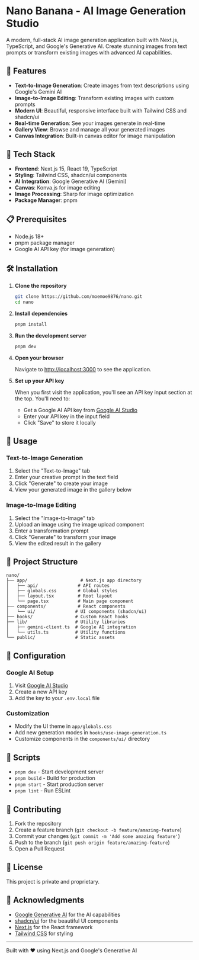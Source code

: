 # Nano Banana - AI Image Generation Studio

A modern, full-stack AI image generation application built with Next.js, TypeScript, and Google's Generative AI. Create stunning images from text prompts or transform existing images with advanced AI capabilities.

## 🌟 Features

- **Text-to-Image Generation**: Create images from text descriptions using Google's Gemini AI
- **Image-to-Image Editing**: Transform existing images with custom prompts
- **Modern UI**: Beautiful, responsive interface built with Tailwind CSS and shadcn/ui
- **Real-time Generation**: See your images generate in real-time
- **Gallery View**: Browse and manage all your generated images
- **Canvas Integration**: Built-in canvas editor for image manipulation

## 🚀 Tech Stack

- **Frontend**: Next.js 15, React 19, TypeScript
- **Styling**: Tailwind CSS, shadcn/ui components
- **AI Integration**: Google Generative AI (Gemini)
- **Canvas**: Konva.js for image editing
- **Image Processing**: Sharp for image optimization
- **Package Manager**: pnpm

## 📋 Prerequisites

- Node.js 18+
- pnpm package manager
- Google AI API key (for image generation)

## 🛠️ Installation

1. **Clone the repository**
   ```bash
   git clone https://github.com/moemoe9876/nano.git
   cd nano
   ```

2. **Install dependencies**
   ```bash
   pnpm install
   ```

3. **Run the development server**
   ```bash
   pnpm dev
   ```

4. **Open your browser**

   Navigate to [http://localhost:3000](http://localhost:3000) to see the application.

5. **Set up your API key**

   When you first visit the application, you'll see an API key input section at the top. You'll need to:
   - Get a Google AI API key from [Google AI Studio](https://makersuite.google.com/app/apikey)
   - Enter your API key in the input field
   - Click "Save" to store it locally

## 🎨 Usage

### Text-to-Image Generation
1. Select the "Text-to-Image" tab
2. Enter your creative prompt in the text field
3. Click "Generate" to create your image
4. View your generated image in the gallery below

### Image-to-Image Editing
1. Select the "Image-to-Image" tab
2. Upload an image using the image upload component
3. Enter a transformation prompt
4. Click "Generate" to transform your image
5. View the edited result in the gallery

## 📁 Project Structure

```
nano/
├── app/                    # Next.js app directory
│   ├── api/               # API routes
│   ├── globals.css        # Global styles
│   ├── layout.tsx         # Root layout
│   └── page.tsx           # Main page component
├── components/            # React components
│   └── ui/               # UI components (shadcn/ui)
├── hooks/                # Custom React hooks
├── lib/                  # Utility libraries
│   ├── gemini-client.ts  # Google AI integration
│   └── utils.ts          # Utility functions
└── public/               # Static assets
```

## 🔧 Configuration

### Google AI Setup
1. Visit [Google AI Studio](https://makersuite.google.com/app/apikey)
2. Create a new API key
3. Add the key to your `.env.local` file

### Customization
- Modify the UI theme in `app/globals.css`
- Add new generation modes in `hooks/use-image-generation.ts`
- Customize components in the `components/ui/` directory

## 📜 Scripts

- `pnpm dev` - Start development server
- `pnpm build` - Build for production
- `pnpm start` - Start production server
- `pnpm lint` - Run ESLint

## 🤝 Contributing

1. Fork the repository
2. Create a feature branch (`git checkout -b feature/amazing-feature`)
3. Commit your changes (`git commit -m 'Add some amazing feature'`)
4. Push to the branch (`git push origin feature/amazing-feature`)
5. Open a Pull Request

## 📄 License

This project is private and proprietary.

## 🙏 Acknowledgments

- [Google Generative AI](https://ai.google.dev/) for the AI capabilities
- [shadcn/ui](https://ui.shadcn.com/) for the beautiful UI components
- [Next.js](https://nextjs.org/) for the React framework
- [Tailwind CSS](https://tailwindcss.com/) for styling

---

Built with ❤️ using Next.js and Google's Generative AI
